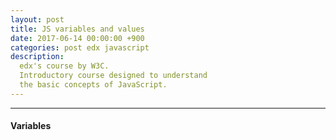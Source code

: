 ```yaml
---
layout: post
title: JS variables and values 
date: 2017-06-14 00:00:00 +900
categories: post edx javascript
description:
  edx's course by W3C.
  Introductory course designed to understand 
  the basic concepts of JavaScript.  
---
```


-------
#### Variables

